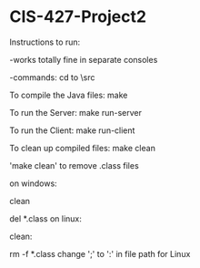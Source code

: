 # CIS-427-Project2


Instructions to run:

-works totally fine in separate consoles

-commands: cd to \src

To compile the Java files: make

To run the Server: make run-server

To run the Client: make run-client

To clean up compiled files: make clean

'make clean' to remove .class files

on windows:

clean

del *.class
on linux:

clean:

rm -f *.class
change ';' to ':' in file path for Linux
